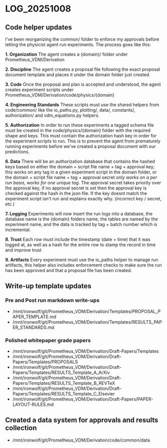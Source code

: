 # LOG_20251008

## Code helper updates

I've been reorganizing the common/ folder to enforce my approvals before letting the physicist agent run experiments. The process goes like this:

**1. Organization**
The agent creates a {domain}/ folder under Prometheus_VDM/Derivation

**2. Discipline**
The agent creates a proposal file following the exact proposal document template and places it under the domain folder just created.

**3. Code**
Once the proposal and plan is accepted and understood, the agent creates experiment scripts under Prometheus_VDM/Derivation/code/physics/{domain}

**4. Engineering Standards**
These scripts must use the shared helpers from code/common/ like the io_paths.py, plotting/, data/, constants/, authorization/ and vdm_equations.py helpers.

**5. Authorization**
In order to run these experiments a tagged schema file must be created in the code/physics/{domain} folder with the required shape and keys. This must contain the authorization hash key in order for the experiment scripts to run. This is to prevent the agent from prematurely running experiments before we've created a proposal document with our predictions.

**6. Data**
There will be an authorization database that contains the hashed keys based on either the domain + script file name + tag + approval key; this works on any tag in a given experiment script in the domain folder, or the domain + script file name + tag + approval secret *only works on a per run basis, works for one unique tag*. The approval secret takes priority over the approval key, if no approval secret is set then the approval key is checked against the hash in the json file. If the key doesnt match the experiment script isn't run and explains exactly why. (incorrect key / secret, etc.)

**7. Logging**
Experiments will now insert the run logs into a database, the database name is the {domain} folders name, the tables are named by the experiment name, and the data is tracked by tag + batch number which is incremental.

**8. Trust**
Each row must include the timestamp (date + time) that it was logged at, as well as a hash for the entire row to stamp the record in time and improve trust

**9. Artifacts**
Every experiment must use the io_paths helper to manage run artifacts, this helper also includes enforcement checks to make sure the run has been approved and that a proposal file has been created.

## Write-up template updates

### Pre and Post run markdown write-ups

- /mnt/ironwolf/git/Prometheus_VDM/Derivation/Templates/PROPOSAL_PAPER_TEMPLATE.md
- /mnt/ironwolf/git/Prometheus_VDM/Derivation/Templates/RESULTS_PAPER_STANDARDS.md

### Polished whitepaper grade papers

- /mnt/ironwolf/git/Prometheus_VDM/Derivation/Draft-Papers/Templates
- /mnt/ironwolf/git/Prometheus_VDM/Derivation/Draft-Papers/Templates/PROPOSALS
- /mnt/ironwolf/git/Prometheus_VDM/Derivation/Draft-Papers/Templates/RESULTS_Template_A_ArXiv
- /mnt/ironwolf/git/Prometheus_VDM/Derivation/Draft-Papers/Templates/RESULTS_Template_B_REVTeX
- /mnt/ironwolf/git/Prometheus_VDM/Derivation/Draft-Papers/Templates/RESULTS_Template_C_Elsevier
- /mnt/ironwolf/git/Prometheus_VDM/Derivation/Draft-Papers/PAPER-LAYOUT-RULES.md

## Created a data system for approvals and results collection

- /mnt/ironwolf/git/Prometheus_VDM/Derivation/code/common/data
